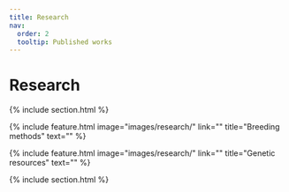 ```yaml
---
title: Research
nav:
  order: 2
  tooltip: Published works
---
```


# <i class="fas fa-dna"></i>Research

{% include section.html %}

{% include feature.html
  image="images/research/"
  link=""
  title="Breeding methods"
  text=""
%}

{% include feature.html
  image="images/research/"
  link=""
  title="Genetic resources"
  text=""
%}


{% include section.html %}

